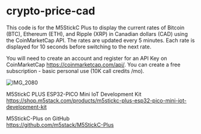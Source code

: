 # crypto-price-cad
This code is for the M5StickC Plus to display the current rates of Bitcoin (BTC),  Ethereum (ETH), and Ripple (XRP) in Canadian dollars (CAD) using the CoinMarketCap API. The rates are updated every 5 minutes. Each rate is displayed for 10 seconds before switching to the next rate.

You will need to create an account and register for an API Key on CoinMarketCap https://coinmarketcap.com/api/. You can create a free subscription - basic personal use (10K call credits /mo).

![IMG_2080](https://github.com/sfrechette/crypto-price-cad/assets/1049568/f1a2c665-e9b1-4b42-a8e6-ab5e5750c712)


M5StickC PLUS ESP32-PICO Mini IoT Development Kit  
https://shop.m5stack.com/products/m5stickc-plus-esp32-pico-mini-iot-development-kit

M5StickC-Plus on GitHub  
https://github.com/m5stack/M5StickC-Plus
